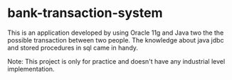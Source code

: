 # bank-transaction-system
This is an application developed by using Oracle 11g and Java two the the possible transaction between two people. The knowledge about java jdbc and stored procedures in sql came in handy.

Note: This project is only for practice and doesn't have any industrial level implementation.
